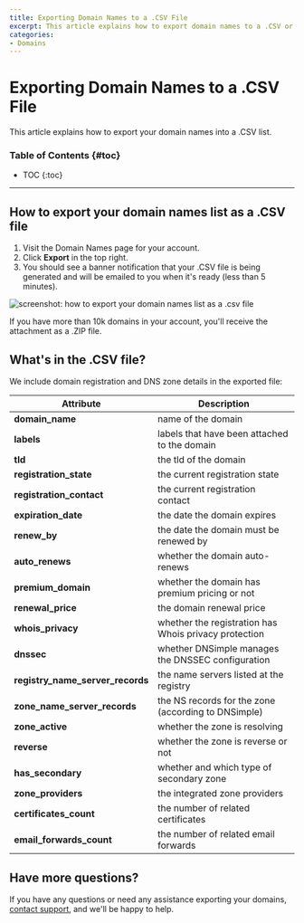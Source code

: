 ```yaml
---
title: Exporting Domain Names to a .CSV File
excerpt: This article explains how to export domain names to a .CSV or .ZIP file.
categories:
- Domains
---
```


# Exporting Domain Names to a .CSV File

This article explains how to export your domain names into a .CSV list.

### Table of Contents {#toc}

* TOC
{:toc}

---

## How to export your domain names list as a .CSV file

1. Visit the Domain Names page for your account.
1. Click **Export** in the top right.
1. You should see a banner notification that your .CSV file is being generated and will be emailed to you when it's ready (less than 5 minutes).


![screenshot: how to export your domain names list as a .csv file](/files/export-domain-names-to-file.png)

<info>
If you have more than 10k domains in your account, you'll receive the attachment as a .ZIP file.
</info>

## What's in the .CSV file?

We include domain registration and DNS zone details in the exported file:

| Attribute | Description |
| --- | --- |
| **domain_name** | name of the domain |
| **labels** | labels that have been attached to the domain |
| **tld** | the tld of the domain |
| **registration_state** | the current registration state |
| **registration_contact** | the current registration contact |
| **expiration_date** | the date the domain expires |
| **renew_by** | the date the domain must be renewed by |
| **auto_renews** | whether the domain auto-renews |
| **premium_domain** | whether the domain has premium pricing or not |
| **renewal_price** | the domain renewal price |
| **whois_privacy** | whether the registration has Whois privacy protection |
| **dnssec** | whether DNSimple manages the DNSSEC configuration|
| **registry_name_server_records** | the name servers listed at the registry |
| **zone_name_server_records** | the NS records for the zone (according to DNSimple) |
| **zone_active** | whether the zone is resolving |
| **reverse** | whether the zone is reverse or not |
| **has_secondary** | whether and which type of secondary zone |
| **zone_providers** | the integrated zone providers |
| **certificates_count** | the number of related certificates |
| **email_forwards_count** | the number of related email forwards |

## Have more questions? 

If you have any questions or need any assistance exporting your domains, [contact support](https://dnsimple.com/feedback), and we'll be happy to help. 
